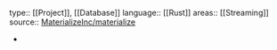 type:: [[Project]], [[Database]]
language:: [[Rust]]
areas:: [[Streaming]]
source:: [MaterializeInc/materialize](https://github.com/MaterializeInc/materialize)

-